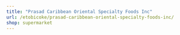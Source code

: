 ```yaml
---
title: "Prasad Caribbean Oriental Specialty Foods Inc"
url: /etobicoke/prasad-caribbean-oriental-specialty-foods-inc/
shop: supermarket
---
```

